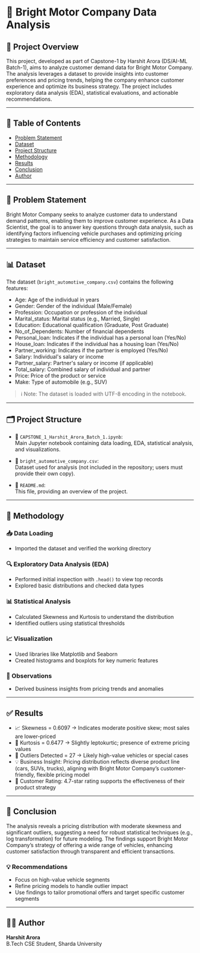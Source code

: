 # 🚗 Bright Motor Company Data Analysis

## 📌 Project Overview  
This project, developed as part of Capstone-1 by Harshit Arora (DS/AI-ML Batch-1), aims to analyze customer demand data for Bright Motor Company. The analysis leverages a dataset to provide insights into customer preferences and pricing trends, helping the company enhance customer experience and optimize its business strategy. The project includes exploratory data analysis (EDA), statistical evaluations, and actionable recommendations.

---

## 🧭 Table of Contents  
- [Problem Statement](#problem-statement)  
- [Dataset](#dataset)  
- [Project Structure](#project-structure)  
- [Methodology](#methodology)  
- [Results](#results)  
- [Conclusion](#conclusion)  
- [Author](#author)

---

## 🧩 Problem Statement  
Bright Motor Company seeks to analyze customer data to understand demand patterns, enabling them to improve customer experience. As a Data Scientist, the goal is to answer key questions through data analysis, such as identifying factors influencing vehicle purchases and optimizing pricing strategies to maintain service efficiency and customer satisfaction.

---

## 📊 Dataset  
The dataset (`bright_automotive_company.csv`) contains the following features:

- Age: Age of the individual in years  
- Gender: Gender of the individual (Male/Female)  
- Profession: Occupation or profession of the individual  
- Marital_status: Marital status (e.g., Married, Single)  
- Education: Educational qualification (Graduate, Post Graduate)  
- No_of_Dependents: Number of financial dependents  
- Personal_loan: Indicates if the individual has a personal loan (Yes/No)  
- House_loan: Indicates if the individual has a housing loan (Yes/No)  
- Partner_working: Indicates if the partner is employed (Yes/No)  
- Salary: Individual's salary or income  
- Partner_salary: Partner's salary or income (if applicable)  
- Total_salary: Combined salary of individual and partner  
- Price: Price of the product or service  
- Make: Type of automobile (e.g., SUV)

> ℹ️ Note: The dataset is loaded with UTF-8 encoding in the notebook.

---

## 🗂 Project Structure  
- 📓 `CAPSTONE_1_Harshit_Arora_Batch_1.ipynb`:  
  Main Jupyter notebook containing data loading, EDA, statistical analysis, and visualizations.

- 📁 `bright_automotive_company.csv`:  
  Dataset used for analysis (not included in the repository; users must provide their own copy).

- 📄 `README.md`:  
  This file, providing an overview of the project.

---

## 🧪 Methodology

### 📥 Data Loading  
- Imported the dataset and verified the working directory

### 🔍 Exploratory Data Analysis (EDA)  
- Performed initial inspection with `.head()` to view top records  
- Explored basic distributions and checked data types  

### 📊 Statistical Analysis  
- Calculated Skewness and Kurtosis to understand the distribution  
- Identified outliers using statistical thresholds  

### 📈 Visualization  
- Used libraries like Matplotlib and Seaborn  
- Created histograms and boxplots for key numeric features  

### 🧠 Observations  
- Derived business insights from pricing trends and anomalies

---

## ✅ Results

- 📈 Skewness = 0.6097 → Indicates moderate positive skew; most sales are lower-priced  
- 📏 Kurtosis = 0.6477 → Slightly leptokurtic; presence of extreme pricing values  
- 🔎 Outliers Detected = 27 → Likely high-value vehicles or special cases  
- 💡 Business Insight: Pricing distribution reflects diverse product line (cars, SUVs, trucks), aligning with Bright Motor Company’s customer-friendly, flexible pricing model  
- 🌟 Customer Rating: 4.7-star rating supports the effectiveness of their product strategy  

---

## 🧾 Conclusion  
The analysis reveals a pricing distribution with moderate skewness and significant outliers, suggesting a need for robust statistical techniques (e.g., log transformation) for future modeling. The findings support Bright Motor Company’s strategy of offering a wide range of vehicles, enhancing customer satisfaction through transparent and efficient transactions.

### 💡 Recommendations  
- Focus on high-value vehicle segments  
- Refine pricing models to handle outlier impact  
- Use findings to tailor promotional offers and target specific customer segments

---

## 👨‍💻 Author  
**Harshit Arora**  
B.Tech CSE Student, Sharda University

